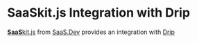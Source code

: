 
# **SaaS**kit.js Integration with Drip

[**SaaS**kit.js](https://saaskit.js.org) from [SaaS.Dev](https://saas.dev) provides an integration with [Drip](https://saaskit.js.org/integrations/drip)
